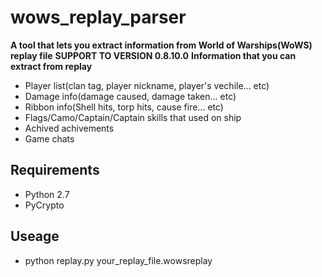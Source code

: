 # wows_replay_parser
**A tool that lets you extract information from World of Warships(WoWS) replay file**
**SUPPORT TO VERSION 0.8.10.0**
**Information that you can extract from replay**
+ Player list(clan tag, player nickname, player's vechile... etc)
+ Damage info(damage caused, damage taken... etc)
+ Ribbon info(Shell hits, torp hits, cause fire... etc)
+ Flags/Camo/Captain/Captain skills that used on ship
+ Achived achivements
+ Game chats

## Requirements
+ Python 2.7
+ PyCrypto

## Useage
+ python replay.py your_replay_file.wowsreplay
